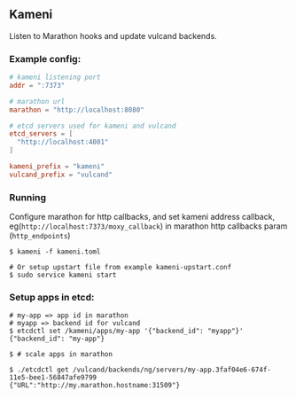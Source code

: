 ## Kameni

Listen to Marathon hooks and update vulcand backends.

### Example config:

```toml
# kameni listening port
addr = ":7373"

# marathon url
marathon = "http://localhost:8080"

# etcd servers used for kameni and vulcand
etcd_servers = [
  "http://localhost:4001"
]

kameni_prefix = "kameni"
vulcand_prefix = "vulcand"
```

### Running

Configure marathon for http callbacks, and set kameni address callback, eg(`http://localhost:7373/moxy_callback`) in marathon http callbacks param (`http_endpoints`)

```
$ kameni -f kameni.toml

# Or setup upstart file from example kameni-upstart.conf
$ sudo service kameni start
```

### Setup apps in etcd:

```
# my-app => app id in marathon
# myapp => backend id for vulcand
$ etcdctl set /kameni/apps/my-app '{"backend_id": "myapp"}'
{"backend_id": "my-app"}

$ # scale apps in marathon

$ ./etcdctl get /vulcand/backends/ng/servers/my-app.3faf04e6-674f-11e5-bee1-56847afe9799
{"URL":"http://my.marathon.hostname:31509"}
```
